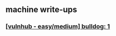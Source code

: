 machine write-ups
-----------------

### [[vulnhub - easy/medium] bulldog: 1](./writeups/bulldog-1.md)